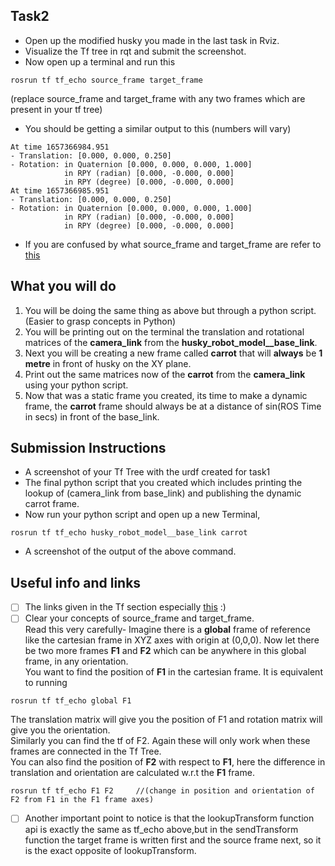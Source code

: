 ## Task2
- Open up the modified husky you made in the last task in Rviz.  
- Visualize the Tf tree in rqt and submit the screenshot.  
- Now open up a terminal and run this
```
rosrun tf tf_echo source_frame target_frame
```
(replace source_frame and target_frame with any two frames which are present in your tf tree)
- You should be getting a similar output to this (numbers will vary)
```
At time 1657366984.951
- Translation: [0.000, 0.000, 0.250]
- Rotation: in Quaternion [0.000, 0.000, 0.000, 1.000]
            in RPY (radian) [0.000, -0.000, 0.000]
            in RPY (degree) [0.000, -0.000, 0.000]
At time 1657366985.951
- Translation: [0.000, 0.000, 0.250]
- Rotation: in Quaternion [0.000, 0.000, 0.000, 1.000]
            in RPY (radian) [0.000, -0.000, 0.000]
            in RPY (degree) [0.000, -0.000, 0.000]
```
- If you are confused by what source_frame and target_frame are refer to [this](#useful-info-and-links)  

## What you will do  
1. You will be doing the same thing as above but through a python script. (Easier to grasp concepts in Python)
2. You will be printing out on the terminal the translation and rotational matrices of the **camera_link** from the **husky_robot_model__base_link**.  
3. Next you will be creating a new frame called **carrot** that will **always** be **1 metre** in front of husky on the XY plane.  
4. Print out the same matrices now of the **carrot** from the **camera_link** using your python script.  
5. Now that was a static frame you created, its time to make a dynamic frame, the **carrot** frame should always be at a distance of sin(ROS Time in secs)
in front of the base_link.  


## Submission Instructions  
- A screenshot of your Tf Tree with the urdf created for task1  
- The final python script that you created which includes printing the lookup of (camera_link from base_link) and publishing the dynamic carrot frame.
-  Now run your python script and open up a new Terminal,
```
rosrun tf tf_echo husky_robot_model__base_link carrot
```
- A screenshot of the output of the above command. 

## Useful info and links  
- [ ] The links given in the Tf section especially [this](http://wiki.ros.org/tf/Tutorials/Adding%20a%20frame%20%28Python%29) :)
- [ ] Clear your concepts of source_frame and target_frame.  
Read this very carefully- Imagine there is a **global** frame of reference like the cartesian frame in XYZ axes with origin at (0,0,0). Now let there
 be two more frames **F1** and **F2** which can be anywhere in this global frame, in any orientation.  
You want to find the position of **F1** in the cartesian frame. It is equivalent to running 
```
rosrun tf tf_echo global F1
```  
The translation matrix will give you the position of F1 and rotation matrix will give you the orientation.  
Similarly you can find the tf of F2. Again these will only work when these frames are connected in the Tf Tree.  
You can also find the position of **F2** with respect to **F1**, here the difference in translation and orientation are calculated w.r.t the **F1** frame.  
```
rosrun tf tf_echo F1 F2     //(change in position and orientation of F2 from F1 in the F1 frame axes)
```  
- [ ] Another important point to notice is that the lookupTransform function api is exactly the same as tf_echo above,but in the sendTransform function
the target frame is written first and the source frame next, so it is the exact opposite of lookupTransform.  
